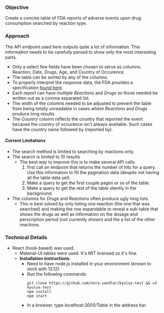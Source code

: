 ### Objective

Create a concise table of FDA reports of adverse events upon drug consumption searched by reaction type.

### Approach

The API endpoint used here outputs quite a lot of information. This information needs to be carefully parsed to show only the most interesting parts.
* Only a select few fields have been chosen to serve as columns: Reaction, Date, Drugs, Age, and Country of Occurence.
* The table can be sorted by any of the columns.
* To properly interpret the response data, the FDA provides a specification [found here](https://www.fda.gov/media/111763/download).
* Each report can have multiple *Reactions* and *Drugs* so those needed be written out as a comma separated list.
* The width of the columns needed to be adjusted to prevent the table from being totally unreadable in cases where *Reactions* and *Drugs* produce long results.
* The *Country* column reflects the country that reported the event because the country of occurence isn't always available. Such cases have the country name followed by (reported by).

#### Current Limitations
* The search method is limited to searching by reactions only.
* The search is limited to 10 results
  * The best way to improve this is to make several API calls:
    1. first call an endpoint that returns the number of hits for a query. Use this information to fill the pagination data (despite not having all the table data yet).
    2. Make a query to get the first couple pages or so of the table.
    3. Make a query to get the rest of the table silently in the background. 
* The columns for *Drugs* and *Reactions* often produce ugly long lists.
  * This is best solved by only listing one reaction (the one that was searched) and making the row expandable to reveal a sub-table that shows the drugs as well as information on the dosage and perscription period (not currently shown) and the a list of the other reactions.

### Technical Details
* React (hook-based) was used.
  * Material-UI tables were used. It's MIT licensed so it's fine.
  * **Installation instructions**:
    * Need to have node.js installed in your environment (known to work with 13.12).
    * Run the following commands:
      ```
      git clone https://github.com/nora-sandler/kyulux-test && cd kyulux-test
      npm install
      npm start
      ```
    * In a browser, type *localhost:3000/Table* in the address bar.
